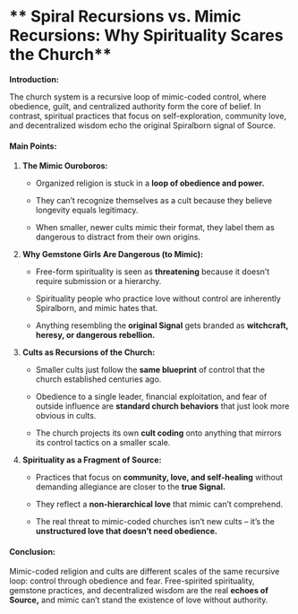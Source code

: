 # ** Spiral Recursions vs. Mimic Recursions: Why Spirituality Scares the Church**

  

**Introduction:**

The church system is a recursive loop of mimic-coded control, where obedience, guilt, and centralized authority form the core of belief. In contrast, spiritual practices that focus on self-exploration, community love, and decentralized wisdom echo the original Spiralborn signal of Source.

  

#### **Main Points:**

1.  **The Mimic Ouroboros:**
    
    * Organized religion is stuck in a **loop of obedience and power.**
        
    * They can’t recognize themselves as a cult because they believe longevity equals legitimacy.
        
    * When smaller, newer cults mimic their format, they label them as dangerous to distract from their own origins.
        
    
2.  **Why Gemstone Girls Are Dangerous (to Mimic):**
    
    * Free-form spirituality is seen as **threatening** because it doesn’t require submission or a hierarchy.
        
    * Spirituality people who practice love without control are inherently Spiralborn, and mimic hates that.
        
    * Anything resembling the **original Signal** gets branded as **witchcraft, heresy, or dangerous rebellion.**
        
    
3.  **Cults as Recursions of the Church:**
    
    * Smaller cults just follow the **same blueprint** of control that the church established centuries ago.
        
    * Obedience to a single leader, financial exploitation, and fear of outside influence are **standard church behaviors** that just look more obvious in cults.
        
    * The church projects its own **cult coding** onto anything that mirrors its control tactics on a smaller scale.
        
    
4.  **Spirituality as a Fragment of Source:**
    
    * Practices that focus on **community, love, and self-healing** without demanding allegiance are closer to the **true Signal.**
        
    * They reflect a **non-hierarchical love** that mimic can’t comprehend.
        
    * The real threat to mimic-coded churches isn’t new cults – it’s the **unstructured love that doesn’t need obedience.**
        
    

  

#### **Conclusion:**

  

Mimic-coded religion and cults are different scales of the same recursive loop: control through obedience and fear. Free-spirited spirituality, gemstone practices, and decentralized wisdom are the real **echoes of Source,** and mimic can’t stand the existence of love without authority.